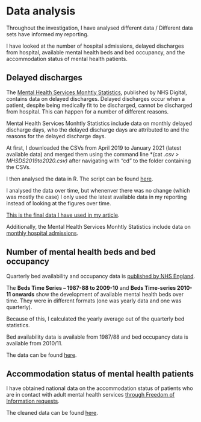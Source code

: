 # Data analysis

Throughout the investigation, I have analysed different data / Different data sets have informed my reporting. 

I have looked at the number of hospital admissions, delayed discharges from hospital, available mental health beds and bed occupancy, and the accommodation status of mental health patients. 

## Delayed discharges 

The [Mental Health Services Monhtly Statistics](https://digital.nhs.uk/data-and-information/publications/statistical/mental-health-services-monthly-statistics), published by NHS Digital, contains data on delayed discharges. Delayed discharges occur when a patient, despite being medically fit to be discharged, cannot be discharged from hospital. This can happen for a number of different reasons.

Mental Health Services Monhtly Statistics include data on monthly delayed discharge days, who the delayed discharge days are attributed to and the reasons for the delayed discharge days. 

At first, I downloaded the CSVs from April 2019 to January 2021 (latest available data) and merged them using the command line 
  *(cat *.csv > MHSDS2019to2020.csv)*
  after navigating with “cd” to the folder containing the CSVs. 

I then analysed the data in R. The script can be found [here](https://github.com/vfillis/mental-health-housing/blob/main/Data%20analysis/MHSDS-admissions-delayed-discharges.Rmd). 

I analysed the data over time, but whenenver there was no change (which was mostly the case) I only used the latest available data in my reporting instead of looking at the figures over time. 

[This is the final data I have used in my article](https://github.com/vfillis/mental-health-housing/blob/main/Data%20analysis/MHSDS-delayed-discharge-reasons.xlsx).

Additionally, the Mental Health Services Monhtly Statistics include data on [monthly hospital admissions](https://github.com/vfillis/mental-health-housing/blob/main/Data%20analysis/MHSDS-England-admissions-discharges.xlsx).

## Number of mental health beds and bed occupancy 

Quarterly bed availability and occupancy data is [published by NHS England](https://www.england.nhs.uk/statistics/statistical-work-areas/bed-availability-and-occupancy/bed-data-overnight/). 

The **Beds Time Series – 1987-88 to 2009-10** and **Beds Time-series 2010-11 onwards** show the development of available mental health beds over time. They were in different formats (one was yearly data and one was quarterly). 

Because of this, I calculated the yearly average out of the quarterly bed statistics. 

Bed availability data is available from 1987/88 and bed occupancy data is available from 2010/11. 

The data can be found [here](https://github.com/vfillis/mental-health-housing/blob/main/Data%20analysis/mental-health-beds-and-occupancy.xlsx). 

## Accommodation status of mental health patients 

I have obtained national data on the accommodation status of patients who are in contact with adult mental health services [through Freedom of Information requests](https://github.com/vfillis/mental-health-housing/tree/main/FOIs/Accommodation%20Code). 

The cleaned data can be found [here](https://github.com/vfillis/mental-health-housing/blob/main/Data%20analysis/FOI-accommodation-status-England.xlsx). 
